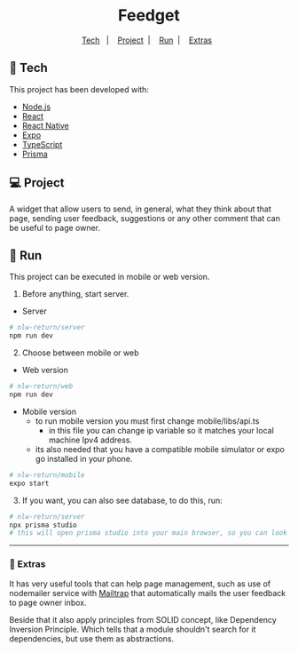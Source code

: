 <h1 align="center">
    Feedget
</h1>

<p align="center">
  <a href="#-tech">Tech</a>&nbsp;&nbsp;&nbsp;|&nbsp;&nbsp;&nbsp;
  <a href="#-project">Project</a>&nbsp;&nbsp;|&nbsp;&nbsp;&nbsp;
  <a href="#-run">Run</a>&nbsp;&nbsp;|&nbsp;&nbsp;&nbsp;
  <a href="#-extras">Extras</a>&nbsp;&nbsp;
</p>

## 🔧 Tech

This project has been developed with:

- [Node.js](https://nodejs.org/en/)
- [React](https://reactjs.org)
- [React Native](https://facebook.github.io/react-native/)
- [Expo](https://expo.io/)
- [TypeScript](https://www.typescriptlang.org/)
- [Prisma](https://www.prisma.io/)

## 💻 Project

A widget that allow users to send, in general, what they think about that page, sending user feedback, suggestions or any other comment that can be useful to page owner.

## 🚦 Run

This project can be executed in mobile or web version.

1. Before anything, start server.

- Server

```bash
# nlw-return/server
npm run dev
```

2. Choose between mobile or web

- Web version

```bash
# nlw-return/web
npm run dev
```

- Mobile version
  - to run mobile version you must first change mobile/libs/api.ts
    - in this file you can change ip variable so it matches your local machine Ipv4 address.
  - its also needed that you have a compatible mobile simulator or expo go installed in your phone.

```bash
# nlw-return/mobile
expo start
```

3. If you want, you can also see database, to do this, run:

```bash
# nlw-return/server
npx prisma studio
# this will open prisma studio into your main browser, so you can look at database
```

---

### 📎 Extras

It has very useful tools that can help page management, such as use of nodemailer service with [Mailtrap](mailtrap.io) that automatically mails the user feedback to page owner inbox.

Beside that it also apply principles from SOLID concept, like Dependency Inversion Principle. Which tells that a module shouldn't search for it dependencies, but use them as abstractions.
